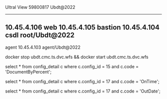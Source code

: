 Ultral View
59800817
Ubdt@2022

-----------------
10.45.4.106  web
10.45.4.105  bastion
10.45.4.104 csdl
root/Ubdt@2022
----------------
agent
10.45.4.103
agent/Ubdt@2022


docker stop ubdt.cmc.ts.dvc.wfs && docker start ubdt.cmc.ts.dvc.wfs


select * from config_detail c
where c.config_id = 15 and c.code = 'DocumentByPercent';

select * from config_detail c
where c.config_id = 17 and c.code = 'OnTime';

select * from config_detail c
where c.config_id = 17 and c.code = 'OutDate';